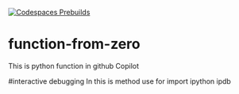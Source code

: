 [![Codespaces Prebuilds](https://github.com/vatsbalar22/function-from-zero/actions/workflows/codespaces/create_codespaces_prebuilds/badge.svg)](https://github.com/vatsbalar22/function-from-zero/actions/workflows/codespaces/create_codespaces_prebuilds)

# function-from-zero
This is python function in github Copilot


#interactive debugging
In this is method use for import ipython ipdb